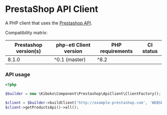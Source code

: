 # PrestaShop API Client

A PHP client that uses the [Prestashop API](https://devdocs.prestashop-project.org/8/webservice/).

Compatibility matrix:

| Prestashop version(s) | php-etl Client version | PHP requirements | CI status |
|-----------------------|------------------------|------------------|-----------|
| 8.1.0                 | ^0.1 (master)          | ^8.2             |           |

### API usage

```php
<?php

$builder = new \Kiboko\Component\Prestashop\ApiClient\ClientFactory();

$client = $builder->buildClient('http://example-prestashop.com', 'WEBSERVICE_KEY12345');
$client->getProductsApi()->all();
```